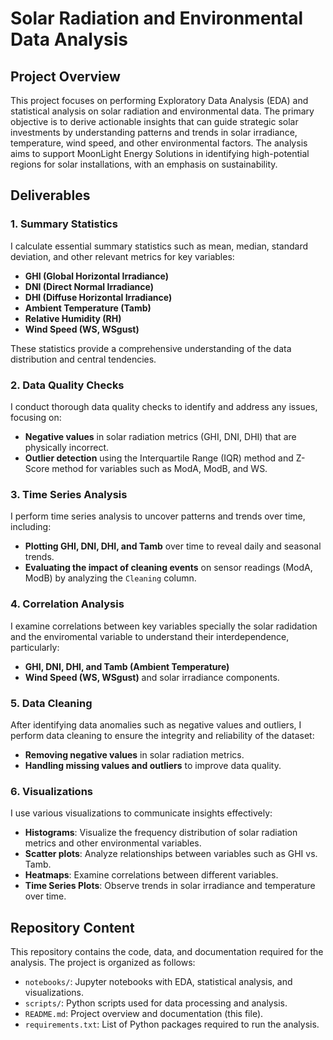 # Solar Radiation and Environmental Data Analysis

## Project Overview
This project focuses on performing Exploratory Data Analysis (EDA) and statistical analysis on solar radiation and environmental data. The primary objective is to derive actionable insights that can guide strategic solar investments by understanding patterns and trends in solar irradiance, temperature, wind speed, and other environmental factors. The analysis aims to support MoonLight Energy Solutions in identifying high-potential regions for solar installations, with an emphasis on sustainability.

## Deliverables

### 1. Summary Statistics
I calculate essential summary statistics such as mean, median, standard deviation, and other relevant metrics for key variables:

- **GHI (Global Horizontal Irradiance)**
- **DNI (Direct Normal Irradiance)**
- **DHI (Diffuse Horizontal Irradiance)**
- **Ambient Temperature (Tamb)**
- **Relative Humidity (RH)**
- **Wind Speed (WS, WSgust)**

These statistics provide a comprehensive understanding of the data distribution and central tendencies.

### 2. Data Quality Checks
I conduct thorough data quality checks to identify and address any issues, focusing on:

- **Negative values** in solar radiation metrics (GHI, DNI, DHI) that are physically incorrect.
- **Outlier detection** using the Interquartile Range (IQR) method and Z-Score method for variables such as ModA, ModB, and WS.

### 3. Time Series Analysis
I perform time series analysis to uncover patterns and trends over time, including:

- **Plotting GHI, DNI, DHI, and Tamb** over time to reveal daily and seasonal trends.
- **Evaluating the impact of cleaning events** on sensor readings (ModA, ModB) by analyzing the `Cleaning` column.

### 4. Correlation Analysis
I examine correlations between key variables specially the solar radidation and the enviromental variable to understand their interdependence, particularly:

- **GHI, DNI, DHI, and Tamb (Ambient Temperature)**
- **Wind Speed (WS, WSgust)** and solar irradiance components.

### 5. Data Cleaning
After identifying data anomalies such as negative values and outliers, I perform data cleaning to ensure the integrity and reliability of the dataset:

- **Removing negative values** in solar radiation metrics.
- **Handling missing values and outliers** to improve data quality.

### 6. Visualizations
I use various visualizations to communicate insights effectively:

- **Histograms**: Visualize the frequency distribution of solar radiation metrics and other environmental variables.
- **Scatter plots**: Analyze relationships between variables such as GHI vs. Tamb.
- **Heatmaps**: Examine correlations between different variables.
- **Time Series Plots**: Observe trends in solar irradiance and temperature over time.

## Repository Content
This repository contains the code, data, and documentation required for the analysis. The project is organized as follows:

<!-- - `data/`: Contains the raw and cleaned datasets. -->
- `notebooks/`: Jupyter notebooks with EDA, statistical analysis, and visualizations.
- `scripts/`: Python scripts used for data processing and analysis.
- `README.md`: Project overview and documentation (this file).
- `requirements.txt`: List of Python packages required to run the analysis.